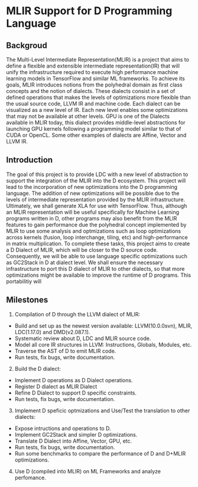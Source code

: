 # MLIR Support for D Programming Language 

## Backgroud

The Multi-Level Intermediate Representation(MLIR) is a project that aims to define a flexible and extensible intermediate representation(IR) that will unify the infrastructure required to execute high performance machine learning models in TensorFlow and similar ML frameworks. To achieve its goals, MLIR introduces notions from the polyhedral domain as first class concepts and the notion of dialects. These dialects consist in a set of defined operations that makes the levels of optimizations more flexible than the usual source code, LLVM IR and machine code. Each dialect can be visualized as a new level of IR. Each new level enables some optimizations that may not be available at other levels. GPU is one of the Dialects available in MLIR today, this dialect provides middle-level abstractions for launching GPU kernels following a programming model similar to that of CUDA or OpenCL. Some other examples of dialects are Affine, Vector and LLVM IR.

## Introduction

The goal of this project is to provide LDC with a new level of abstraction to support the integration of the MLIR into the D ecosystem. This project will lead to the incorporation of new optimizations into the D programming language. The addition of new optimizations will be possible due to the levels of intermediate representation provided by the MLIR infrastructure. Ultimately, we shall generate XLA for use with TensorFlow. Thus, although an MLIR representation will be useful specifically for Machine Learning programs written in D, other programs may also benefit from the MLIR features to gain performance due the polyhedral concept implemented by MLIR to use some analysis and optmizations such as loop optimizations across kernels (fusion, loop interchange, tiling, etc) and high-performance in matrix multiplication. To complete these tasks, this project aims to create a D Dialect of MLIR, which will be closer to the D source code. Consequently, we will be able to use language specific optimizations such as GC2Stack in D at dialect level. We shall ensure the necessary infrastructure to port this D dialect of MLIR to other dialects, so that more optimizations might be available to improve the runtime of D programs. This portabilitiy will

## Milestones

1. Compilation of D through the LLVM dialect of MLIR:
 - Build and set up as the newest version available: LLVM(10.0.0svn), MLIR, LDC(1.17.0) and DMD(v2.087.1).
 - Systematic review about D, LDC and MLIR source code.
 - Model all core IR structures in LLVM: Instructions, Globals, Modules, etc.
 - Traverse the AST of D to emit MLIR code.
 - Run tests, fix bugs, write documentation.
2. Build the D dialect:
 - Implement D operations as D Dialect operations.
 - Register D dialect as MLIR Dialect
 - Refine D Dialect to support D specific constraints.
 - Run tests, fix bugs, write documentation.
3. Implement D speficic optmizations and Use/Test the translation to other dialects:
 - Expose intructions and operations to D.
 - Implement GC2Stack and simpler D optimizations.
 - Translate D Dialect into Affine, Vector, GPU, etc.
 - Run tests, fix bugs, write documentation.
 - Run some benchmarks to compare the performance of D and D+MLIR optimizations.
4. Use D (compiled into MLIR) on ML Frameworks and analyze perfomance.
